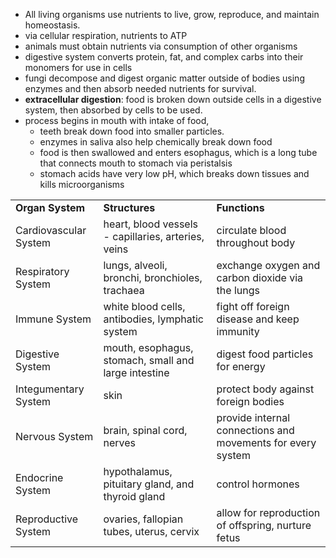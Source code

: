 - All living organisms use nutrients to live, grow, reproduce, and maintain homeostasis.
- via cellular respiration, nutrients to ATP
- animals must obtain nutrients via consumption of other organisms
- digestive system converts protein, fat, and complex carbs into their monomers for use in cells
- fungi decompose and digest organic matter outside of bodies using enzymes and then absorb needed nutrients for survival.
- **extracellular digestion**: food is broken down outside cells in a digestive system, then absorbed by cells to be used.
- process begins in mouth with intake of food,
	- teeth break down food into smaller particles. 
	- enzymes in saliva also help chemically break down food
	- food is then swallowed and enters esophagus, which is a long tube that connects mouth to stomach via peristalsis
	- stomach acids have very low pH, which breaks down tissues and kills microorganisms
  

|   |   |   |
|---|---|---|
|**Organ System**|**Structures**|**Functions**|
|Cardiovascular System|heart, blood vessels - capillaries, arteries, veins|circulate blood throughout body|
|Respiratory System|lungs, alveoli, bronchi, bronchioles, trachaea|exchange oxygen and carbon dioxide via the lungs|
|Immune System|white blood cells, antibodies, lymphatic system|fight off foreign disease and keep immunity|
|Digestive System|mouth, esophagus, stomach, small and large intestine|digest food particles for energy|
|Integumentary System|skin|protect body against foreign bodies|
|Nervous System|brain, spinal cord, nerves|provide internal connections and movements for every system|
|Endocrine System|hypothalamus, pituitary gland, and thyroid gland|control hormones|
|Reproductive System|ovaries, fallopian tubes, uterus, cervix|allow for reproduction of offspring, nurture fetus|

